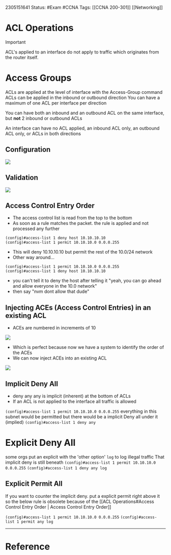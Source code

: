 2305151641
	Status: #Exam #CCNA
		Tags: [[CCNA 200-301]] [[Networking]]

# ACL Operations


>[!important]
>ACL's applied to an interface do not apply to traffic which originates from the router itself.
>
# Access Groups

ACLs are applied at the level of interface with the Access-Group command
ACLs can be applied in the inbound or outbound direction
You can have a maximum of one ACL per interface per direction


You can have both an inbound and an outbound ACL on the same interface, but **not** 2 inbound or outbound ACLs

An interface can have no ACL applied, an inbound ACL only, an outbound ACL only, or ACLs in both directions


## Configuration

<img src ='https://i.gyazo.com/e41612743adf3019ad57de292fdc43f3.png'>

## Validation

<img src ='https://i.gyazo.com/b29683842af37ca9498c1b48790b4161.png'>


## Access Control Entry Order

- The access control list is read from the top to the bottom 
- As soon as a rule matches the packet. the rule is applied and not processed any further
```
(config)#access-list 1 deny host 10.10.10.10
(config)#access-list 1 permit 10.10.10.0 0.0.0.255
```
- This will deny 10.10.10.10 but permit the rest of the  10.0/24 network
- Other way around...
```
(config)#access-list 1 permit 10.10.10.0 0.0.0.255
(config)#access-list 1 deny host 10.10.10.10
```
- you can't tell it to deny the host after telling it "yeah, you can go ahead and allow everyone in the 10.0 network"
- then say "nvm dont allow that dude"



## Injecting ACEs (Access Control Entries) in an existing ACL

- ACEs are numbered in increments of 10

<img src= 'https://i.gyazo.com/8e373c41bac6a2845de0647f89e56e5b.png'>

- Which is perfect because now we have a system to identify the order of the ACEs
- We can now inject ACEs into an existing ACL 

<img src = 'https://i.gyazo.com/ebd4197bd966f6ec71020cb67b064a7b.png'>

## Implicit Deny All

- deny any any is implicit (inherent) at the bottom of ACLs
- If an ACL is not applied to the interface all traffic is allowed 

`(config)#access-list 1 permit 10.10.10.0 0.0.0.255`
everything in this subnet would be permitted but there would be a implicit Deny all under it (implied)
`(config)#access-list 1 deny any`



# Explicit Deny All

some orgs put an explicit with the 'other option' `log`
to log illegal traffic
That implicit deny is still beneath
`(config)#access-list 1 permit 10.10.10.0 0.0.0.255`
`(config)#access-list 1 deny any log`

## Explicit Permit All

If you want to counter the implicit deny. put a explicit permit right above it so the below rule is obsolete because of the [[ACL Operations#Access Control Entry Order | Access Control Entry Order]] 

`(config)#access-list 1 permit 10.10.10.0 0.0.0.255`
`(config)#access-list 1 permit any log`






---
# Reference